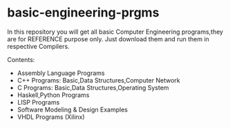 # basic-engineering-prgms
In this  repository you will get all basic Computer Engineering programs,they are for REFERENCE purpose only.
Just download them and run them in respective Compilers.

Contents:
* Assembly Language Programs
* C++ Programs: Basic,Data Structures,Computer Network
* C Programs: Basic,Data Structures,Operating System
* Haskell,Python Programs
* LISP Programs
* Software Modeling & Design Examples
* VHDL Programs (Xilinx)
